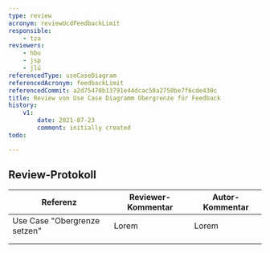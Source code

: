 ```yaml
---
type: review
acronym: reviewUcdFeedbackLimit
responsible:
    - tza
reviewers:
    - hbu
    - jsp
    - jlü
referencedType: useCaseDiagram
referencedAcronym: feedbackLimit
referencedCommit: a2d75470b13791e44dcac50a2750be7f6cde430c
title: Review von Use Case Diagramm Obergrenze für Feedback
history:
    v1:
        date: 2021-07-23
        comment: initially created
todo:

---
```


## Review-Protokoll

| Referenz | Reviewer-Kommentar | Autor-Kommentar |
|------------|------------------|-----------------|
| Use Case "Obergrenze setzen" | Lorem | Lorem |
|  |  |  |
|  |  |  |
